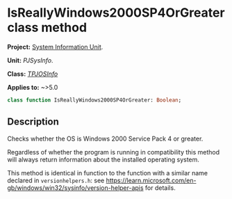 # IsReallyWindows2000SP4OrGreater class method

**Project:** [System Information Unit](../API.md).

**Unit:** _PJSysInfo_.

**Class:** _[TPJOSInfo](./TPJOSInfo.md)_

**Applies to:** ~>5.0

```pascal
class function IsReallyWindows2000SP4OrGreater: Boolean;
```

## Description

Checks whether the OS is Windows 2000 Service Pack 4 or greater.

Regardless of whether the program is running in compatibility this method will always return information about the installed operating system.

This method is identical in function to the function with a similar name declared in `versionhelpers.h`: see <https://learn.microsoft.com/en-gb/windows/win32/sysinfo/version-helper-apis> for details.
